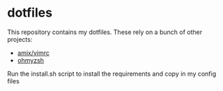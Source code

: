 # dotfiles

This repository contains my dotfiles. These rely on a bunch of other projects:

- [amix/vimrc](https://github.com/amix/vimrc)
- [ohmyzsh](https://github.com/ohmyzsh/ohmyzsh)

Run the install.sh script to install the requirements and copy in my config files
